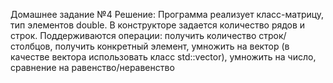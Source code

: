 Домашнее задание №4
 Решение:
 Программа реализует класс-матрицу, тип элементов double. В конструкторе задается количество рядов и строк. Поддерживаются операции: получить количество строк/столбцов, получить конкретный элемент, умножить на вектор (в качестве вектора использовать класс std::vector<double>), умножить на число, сравнение на равенство/неравенство
